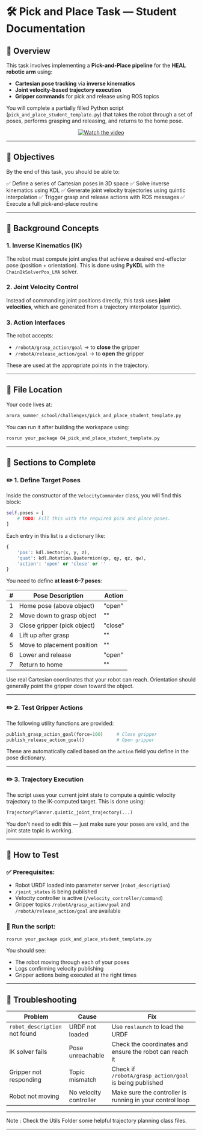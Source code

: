 # 🛠️ Pick and Place Task — Student Documentation

## 📄 Overview

This task involves implementing a **Pick-and-Place pipeline** for the **HEAL robotic arm** using:

* **Cartesian pose tracking** via **inverse kinematics**
* **Joint velocity-based trajectory execution**
* **Gripper commands** for pick and release using ROS topics

You will complete a partially filled Python script (`pick_and_place_student_template.py`) that takes the robot through a set of poses, performs grasping and releasing, and returns to the home pose.

<div align="center">

[![Watch the video](https://img.youtube.com/vi/x2lWNBFbgVk/hqdefault.jpg)](https://youtu.be/x2lWNBFbgVk)

</div>


---

## 🎯 Objectives

By the end of this task, you should be able to:

✅ Define a series of Cartesian poses in 3D space
✅ Solve inverse kinematics using KDL
✅ Generate joint velocity trajectories using quintic interpolation
✅ Trigger grasp and release actions with ROS messages
✅ Execute a full pick-and-place routine

---

## 🧠 Background Concepts

### 1. **Inverse Kinematics (IK)**

The robot must compute joint angles that achieve a desired end-effector pose (position + orientation).
This is done using **PyKDL** with the `ChainIkSolverPos_LMA` solver.

### 2. **Joint Velocity Control**

Instead of commanding joint positions directly, this task uses **joint velocities**, which are generated from a trajectory interpolator (quintic).

### 3. **Action Interfaces**

The robot accepts:

* `/robotA/grasp_action/goal` → to **close** the gripper
* `/robotA/release_action/goal` → to **open** the gripper

These are used at the appropriate points in the trajectory.

---

## 📁 File Location

Your code lives at:

```bash
arora_summer_school/challenges/pick_and_place_student_template.py
```

You can run it after building the workspace using:

```bash
rosrun your_package 04_pick_and_place_student_template.py
```

---

## 🧩 Sections to Complete

### ✏️ 1. Define Target Poses

Inside the constructor of the `VelocityCommander` class, you will find this block:

```python
self.poses = [
    # TODO: Fill this with the required pick and place poses.
]
```

Each entry in this list is a dictionary like:

```python
{
    'pos': kdl.Vector(x, y, z),
    'quat': kdl.Rotation.Quaternion(qx, qy, qz, qw),
    'action': 'open' or 'close' or ''
}
```

You need to define **at least 6–7 poses**:

| # | Pose Description            | Action  |
| - | --------------------------- | ------- |
| 1 | Home pose (above object)    | "open"  |
| 2 | Move down to grasp object   | ""      |
| 3 | Close gripper (pick object) | "close" |
| 4 | Lift up after grasp         | ""      |
| 5 | Move to placement position  | ""      |
| 6 | Lower and release           | "open"  |
| 7 | Return to home              | ""      |

Use real Cartesian coordinates that your robot can reach. Orientation should generally point the gripper down toward the object.

---

### ✏️ 2. Test Gripper Actions

The following utility functions are provided:

```python
publish_grasp_action_goal(force=100)     # Close gripper
publish_release_action_goal()            # Open gripper
```

These are automatically called based on the `action` field you define in the pose dictionary.

---

### ✏️ 3. Trajectory Execution

The script uses your current joint state to compute a quintic velocity trajectory to the IK-computed target. This is done using:

```python
TrajectoryPlanner.quintic_joint_trajectory(...)
```

You don't need to edit this — just make sure your poses are valid, and the joint state topic is working.

---

## 🧪 How to Test

### ✅ Prerequisites:

* Robot URDF loaded into parameter server (`robot_description`)
* `/joint_states` is being published
* Velocity controller is active (`/velocity_controller/command`)
* Gripper topics `/robotA/grasp_action/goal` and `/robotA/release_action/goal` are available

### 🚀 Run the script:

```bash
rosrun your_package pick_and_place_student_template.py
```

You should see:

* The robot moving through each of your poses
* Logs confirming velocity publishing
* Gripper actions being executed at the right times

---

## 🧰 Troubleshooting

| Problem                       | Cause                  | Fix                                                      |
| ----------------------------- | ---------------------- | -------------------------------------------------------- |
| `robot_description` not found | URDF not loaded        | Use `roslaunch` to load the URDF                         |
| IK solver fails               | Pose unreachable       | Check the coordinates and ensure the robot can reach it  |
| Gripper not responding        | Topic mismatch         | Check if `/robotA/grasp_action/goal` is being published  |
| Robot not moving              | No velocity controller | Make sure the controller is running in your control loop |

---

Note : Check the Utils Folder some helpful trajectory planning class files.

---
